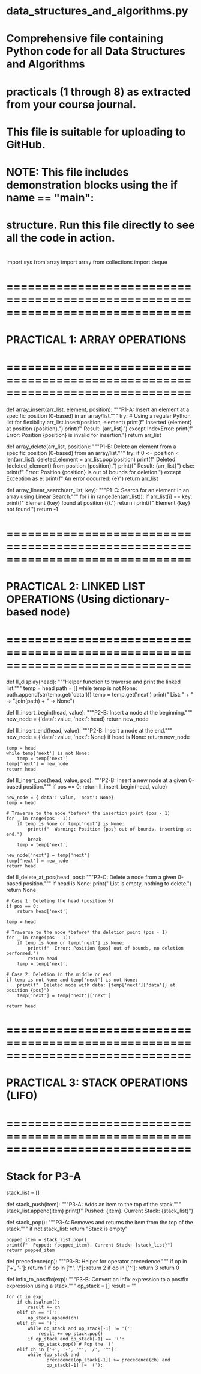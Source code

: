# data_structures_and_algorithms.py
#
# Comprehensive file containing Python code for all Data Structures and Algorithms
# practicals (1 through 8) as extracted from your course journal.
# This file is suitable for uploading to GitHub.
#
# NOTE: This file includes demonstration blocks using the if __name__ == "__main__":
# structure. Run this file directly to see all the code in action.
#

import sys
from array import array
from collections import deque

# ==============================================================================
# PRACTICAL 1: ARRAY OPERATIONS
# ==============================================================================

def array_insert(arr_list, element, position):
    """P1-A: Insert an element at a specific position (0-based) in an array/list."""
    try:
        # Using a regular Python list for flexibility
        arr_list.insert(position, element)
        print(f"  Inserted {element} at position {position}.")
        print(f"  Result: {arr_list}")
    except IndexError:
        print(f"  Error: Position {position} is invalid for insertion.")
    return arr_list

def array_delete(arr_list, position):
    """P1-B: Delete an element from a specific position (0-based) from an array/list."""
    try:
        if 0 <= position < len(arr_list):
            deleted_element = arr_list.pop(position)
            print(f"  Deleted {deleted_element} from position {position}.")
            print(f"  Result: {arr_list}")
        else:
            print(f"  Error: Position {position} is out of bounds for deletion.")
    except Exception as e:
        print(f"  An error occurred: {e}")
    return arr_list

def array_linear_search(arr_list, key):
    """P1-C: Search for an element in an array using Linear Search."""
    for i in range(len(arr_list)):
        if arr_list[i] == key:
            print(f"  Element {key} found at position {i}.")
            return i
    print(f"  Element {key} not found.")
    return -1

# ==============================================================================
# PRACTICAL 2: LINKED LIST OPERATIONS (Using dictionary-based node)
# ==============================================================================

def ll_display(head):
    """Helper function to traverse and print the linked list."""
    temp = head
    path = []
    while temp is not None:
        path.append(str(temp.get('data')))
        temp = temp.get('next')
    print("  List: " + " -> ".join(path) + " -> None")

def ll_insert_begin(head, value):
    """P2-B: Insert a node at the beginning."""
    new_node = {'data': value, 'next': head}
    return new_node

def ll_insert_end(head, value):
    """P2-B: Insert a node at the end."""
    new_node = {'data': value, 'next': None}
    if head is None:
        return new_node
    
    temp = head
    while temp['next'] is not None:
        temp = temp['next']
    temp['next'] = new_node
    return head

def ll_insert_pos(head, value, pos):
    """P2-B: Insert a new node at a given 0-based position."""
    if pos == 0:
        return ll_insert_begin(head, value)
    
    new_node = {'data': value, 'next': None}
    temp = head
    
    # Traverse to the node *before* the insertion point (pos - 1)
    for _ in range(pos - 1):
        if temp is None or temp['next'] is None:
            print(f"  Warning: Position {pos} out of bounds, inserting at end.")
            break
        temp = temp['next']
    
    new_node['next'] = temp['next']
    temp['next'] = new_node
    return head

def ll_delete_at_pos(head, pos):
    """P2-C: Delete a node from a given 0-based position."""
    if head is None:
        print("  List is empty, nothing to delete.")
        return None

    # Case 1: Deleting the head (position 0)
    if pos == 0:
        return head['next']

    temp = head
    
    # Traverse to the node *before* the deletion point (pos - 1)
    for _ in range(pos - 1):
        if temp is None or temp['next'] is None:
            print(f"  Error: Position {pos} out of bounds, no deletion performed.")
            return head
        temp = temp['next']

    # Case 2: Deletion in the middle or end
    if temp is not None and temp['next'] is not None:
        print(f"  Deleted node with data: {temp['next']['data']} at position {pos}")
        temp['next'] = temp['next']['next']
    
    return head

# ==============================================================================
# PRACTICAL 3: STACK OPERATIONS (LIFO)
# ==============================================================================

# Stack for P3-A
stack_list = []

def stack_push(item):
    """P3-A: Adds an item to the top of the stack."""
    stack_list.append(item)
    print(f"  Pushed: {item}. Current Stack: {stack_list}")

def stack_pop():
    """P3-A: Removes and returns the item from the top of the stack."""
    if not stack_list:
        return "Stack is empty"
    
    popped_item = stack_list.pop()
    print(f"  Popped: {popped_item}. Current Stack: {stack_list}")
    return popped_item

def precedence(op):
    """P3-B: Helper for operator precedence."""
    if op in ['+', '-']:
        return 1
    if op in ['*', '/']:
        return 2
    if op in ['^']:
        return 3
    return 0

def infix_to_postfix(exp):
    """P3-B: Convert an infix expression to a postfix expression using a stack."""
    op_stack = []
    result = ""
    
    for ch in exp:
        if ch.isalnum():
            result += ch
        elif ch == '(':
            op_stack.append(ch)
        elif ch == ')':
            while op_stack and op_stack[-1] != '(':
                result += op_stack.pop()
            if op_stack and op_stack[-1] == '(':
                op_stack.pop() # Pop the '('
        elif ch in ['+', '-', '*', '/', '^']:
            while (op_stack and 
                   precedence(op_stack[-1]) >= precedence(ch) and 
                   op_stack[-1] != '('):
                   
